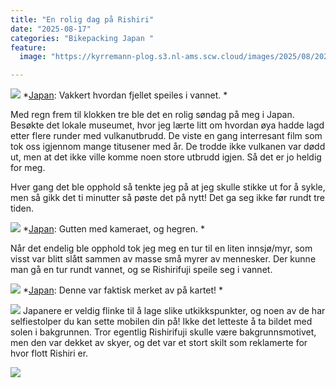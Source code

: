 ```yaml
---
title: "En rolig dag på Rishiri"
date: "2025-08-17"
categories: "Bikepacking Japan "
feature:
  image: "https://kyrremann-plog.s3.nl-ams.scw.cloud/images/2025/08/20250817_153624.jpg"

---
```



![](https://kyrremann-plog.s3.nl-ams.scw.cloud/images/2025/08/20250817_153624.jpg)
*[Japan](https://www.google.com/maps/place/45.2277184,141.2461567997222): Vakkert hvordan fjellet speiles i vannet. *

Med regn frem til klokken tre ble det en rolig søndag på meg i Japan. Besøkte det lokale museumet, hvor jeg lærte litt om hvordan øya hadde lagd etter flere runder med vulkanutbrudd. De viste en gang interresant film som tok oss igjennom mange titusener med år. De trodde ikke vulkanen var dødd ut, men at det ikke ville komme noen store utbrudd igjen. Så det er jo heldig for meg.

Hver gang det ble opphold så tenkte jeg på at jeg skulle stikke ut for å sykle, men så gikk det ti minutter så pøste det på nytt! Det ga seg ikke før rundt tre tiden. 


![](https://kyrremann-plog.s3.nl-ams.scw.cloud/images/2025/08/20250817_154541.jpg)
*[Japan](https://www.google.com/maps/place/45.2256512,141.2462975997222): Gutten med kameraet, og hegren. *

Når det endelig ble opphold tok jeg meg en tur til en liten innsjø/myr, som visst var blitt slått sammen av masse små myrer av mennesker. Der kunne man gå en tur rundt vannet, og se Rishirifuji speile seg i vannet. 


![](https://kyrremann-plog.s3.nl-ams.scw.cloud/images/2025/08/20250817_163833.jpg)
*[Japan](https://www.google.com/maps/place/45.154864,141.32798719972223): Denne var faktisk merket av på kartet! *


![](https://kyrremann-plog.s3.nl-ams.scw.cloud/images/2025/08/20250817_172941.jpg)
Japanere er veldig flinke til å lage slike utkikkspunkter, og noen av de har selfiestolper du kan sette mobilen din på! Ikke det letteste å ta bildet med solen i bakgrunnen. Tror egentlig Rishirifuji skulle være bakgrunnsmotivet, men den var dekket av skyer, og det var et stort skilt som reklamerte for hvor flott Rishiri er. 


![](https://kyrremann-plog.s3.nl-ams.scw.cloud/images/2025/08/20250817_173314.jpg)